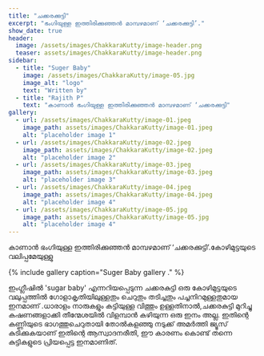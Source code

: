 ```yaml
---
title: "ചക്കരക്കുട്ടി"
excerpt: "ഭംഗിയുള്ള ഇത്തിരിക്കുഞ്ഞൻ മാമ്പഴമാണ് ‘ചക്കരക്കുട്ടി’."
show_date: true
header:
  image: /assets/images/ChakkaraKutty/image-header.png
  teaser: assets/images/ChakkaraKutty/image-header.png
sidebar:
  - title: "Suger Baby"
    image: /assets/images/ChakkaraKutty/image-05.jpg
    image_alt: "logo"
    text: "Written by"
  - title: "Rajith P"
    text: "കാണാൻ ഭംഗിയുള്ള ഇത്തിരിക്കുഞ്ഞൻ മാമ്പഴമാണ് ‘ചക്കരക്കുട്ടി"
gallery:
  - url: /assets/images/ChakkaraKutty/image-01.jpeg
    image_path: assets/images/ChakkaraKutty/image-01.jpeg
    alt: "placeholder image 1"
  - url: /assets/images/ChakkaraKutty/image-02.jpeg
    image_path: assets/images/ChakkaraKutty/image-02.jpeg
    alt: "placeholder image 2"
  - url: /assets/images/ChakkaraKutty/image-03.jpeg
    image_path: assets/images/ChakkaraKutty/image-03.jpeg
    alt: "placeholder image 3"
  - url: /assets/images/ChakkaraKutty/image-04.jpeg
    image_path: assets/images/ChakkaraKutty/image-04.jpeg
    alt: "placeholder image 4"
  - url: /assets/images/ChakkaraKutty/image-05.jpg
    image_path: assets/images/ChakkaraKutty/image-05.jpg
    alt: "placeholder image 4"
---
```


കാണാൻ ഭംഗിയുള്ള ഇത്തിരിക്കുഞ്ഞൻ മാമ്പഴമാണ് ‘ചക്കരക്കുട്ടി’.കോഴിമുട്ടയുടെ  വലിപ്പമേയുള്ളു 

{% include gallery caption="Suger Baby gallery ." %}

ഇംഗ്ലീഷിൽ 'sugar baby' എന്നറിയപ്പെടുന്ന ചക്കരകുട്ടി  ഒരു കോഴിമുട്ടയുടെ വലുപ്പത്തിൽ ഗോളാകൃതിയിലുള്ളതും ചെറുതും തടിച്ചതും പച്ചനിറമുള്ളതുമായ ഇനമാണ് .ധാരാളം നാരുകളും കട്ടിയുള്ള വിത്തും ഉള്ളതിനാൽ,ചക്കരകുട്ടി മുറിച്ചു കഷണങ്ങളാക്കി തീന്മേശയിൽ  വിളമ്പാൻ കഴിയുന്ന ഒരു ഇനം അല്ല. ഇതിന്റെ കണ്ണിയുടെ ഭാഗത്തുചെറുതായി തോൽകളഞ്ഞു  നടുക്ക് അമർത്തി ജ്യൂസ് കുടിക്കുകയാണ് ഇതിന്റെ ആസ്വാദനരീതി, ഈ കാരണം കൊണ്ട് തന്നെ കുട്ടികളുടെ പ്രിയപ്പെട്ട ഇനമാണിത്.
